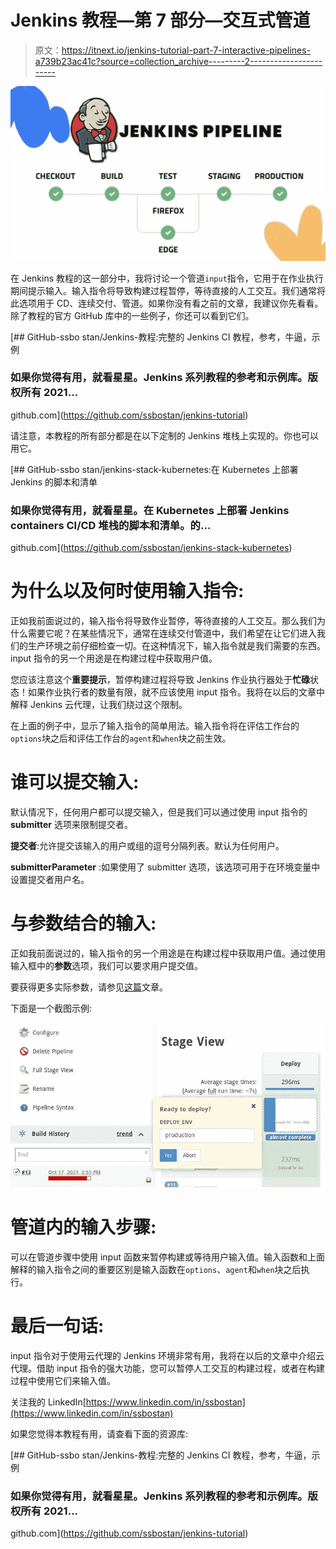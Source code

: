 # Jenkins 教程—第 7 部分—交互式管道

> 原文：<https://itnext.io/jenkins-tutorial-part-7-interactive-pipelines-a739b23ac41c?source=collection_archive---------2----------------------->

![](img/c518273176f996c36d381a98cf53ea9a.png)

在 Jenkins 教程的这一部分中，我将讨论一个管道`input`指令，它用于在作业执行期间提示输入。输入指令将导致构建过程暂停，等待直接的人工交互。我们通常将此选项用于 CD、连续交付、管道。如果你没有看之前的文章，我建议你先看看。除了教程的官方 GitHub 库中的一些例子，你还可以看到它们。

[](https://github.com/ssbostan/jenkins-tutorial) [## GitHub-ssbo stan/Jenkins-教程:完整的 Jenkins CI 教程，参考，牛逼，示例

### 如果你觉得有用，就看星星。Jenkins 系列教程的参考和示例库。版权所有 2021…

github.com](https://github.com/ssbostan/jenkins-tutorial) 

请注意，本教程的所有部分都是在以下定制的 Jenkins 堆栈上实现的。你也可以用它。

[](https://github.com/ssbostan/jenkins-stack-kubernetes) [## GitHub-ssbo stan/jenkins-stack-kubernetes:在 Kubernetes 上部署 Jenkins 的脚本和清单

### 如果你觉得有用，就看星星。在 Kubernetes 上部署 Jenkins containers CI/CD 堆栈的脚本和清单。的…

github.com](https://github.com/ssbostan/jenkins-stack-kubernetes) 

# 为什么以及何时使用输入指令:

正如我前面说过的，输入指令将导致作业暂停，等待直接的人工交互。那么我们为什么需要它呢？在某些情况下，通常在连续交付管道中，我们希望在让它们进入我们的生产环境之前仔细检查一切。在这种情况下，输入指令就是我们需要的东西。input 指令的另一个用途是在构建过程中获取用户值。

您应该注意这个**重要提示**，暂停构建过程将导致 Jenkins 作业执行器处于**忙碌**状态！如果作业执行者的数量有限，就不应该使用 input 指令。我将在以后的文章中解释 Jenkins 云代理，让我们绕过这个限制。

在上面的例子中，显示了输入指令的简单用法。输入指令将在评估工作台的`options`块之后和评估工作台的`agent`和`when`块之前生效。

# 谁可以提交输入:

默认情况下，任何用户都可以提交输入，但是我们可以通过使用 input 指令的 **submitter** 选项来限制提交者。

**提交者**:允许提交该输入的用户或组的逗号分隔列表。默认为任何用户。

**submitterParameter** :如果使用了 submitter 选项，该选项可用于在环境变量中设置提交者用户名。

# 与参数结合的输入:

正如我前面说过的，输入指令的另一个用途是在构建过程中获取用户值。通过使用输入框中的**参数**选项，我们可以要求用户提交值。

要获得更多实际参数，请参见[这篇](/jenkins-tutorial-part-3-parameterized-pipeline-3898643ac6ad)文章。

下面是一个截图示例:

![](img/f703706c5a601c7a74d32ffedf3d1df8.png)

# 管道内的输入步骤:

可以在管道步骤中使用 input 函数来暂停构建或等待用户输入值。输入函数和上面解释的输入指令之间的重要区别是输入函数在`options`、`agent`和`when`块之后执行。

# 最后一句话:

input 指令对于使用云代理的 Jenkins 环境非常有用，我将在以后的文章中介绍云代理。借助 input 指令的强大功能，您可以暂停人工交互的构建过程，或者在构建过程中使用它们来输入值。

关注我的 LinkedIn[https://www.linkedin.com/in/ssbostan](https://www.linkedin.com/in/ssbostan)

如果您觉得本教程有用，请查看下面的资源库:

[](https://github.com/ssbostan/jenkins-tutorial) [## GitHub-ssbo stan/Jenkins-教程:完整的 Jenkins CI 教程，参考，牛逼，示例

### 如果你觉得有用，就看星星。Jenkins 系列教程的参考和示例库。版权所有 2021…

github.com](https://github.com/ssbostan/jenkins-tutorial)